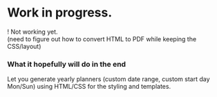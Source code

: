 # Work in progress.


! Not working yet.  
(need to figure out how to convert HTML to PDF while keeping the CSS/layout)


### What it hopefully will do in the end

Let you generate yearly planners (custom date range, custom start day Mon/Sun) using HTML/CSS for the styling and templates.
